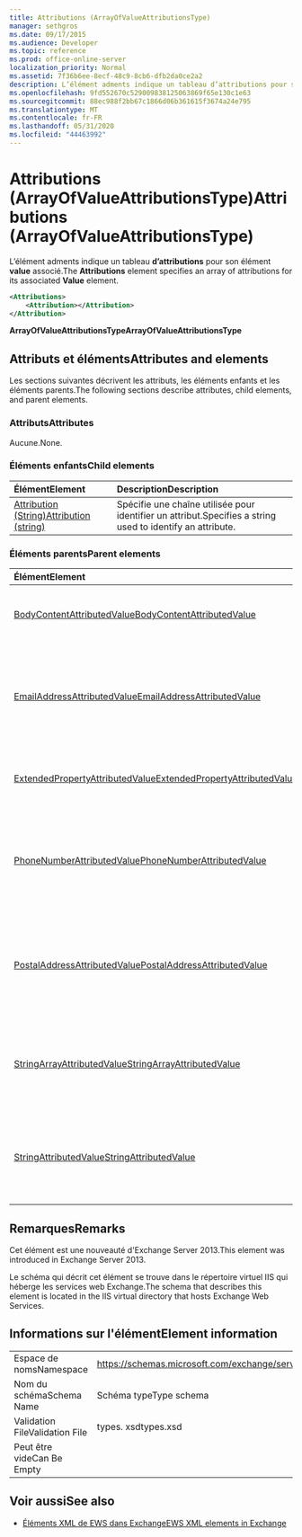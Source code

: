 ```yaml
---
title: Attributions (ArrayOfValueAttributionsType)
manager: sethgros
ms.date: 09/17/2015
ms.audience: Developer
ms.topic: reference
ms.prod: office-online-server
localization_priority: Normal
ms.assetid: 7f36b6ee-8ecf-48c9-8cb6-dfb2da0ce2a2
description: L’élément adments indique un tableau d’attributions pour son élément Value associé.
ms.openlocfilehash: 9fd552670c529009838125063869f65e130c1e63
ms.sourcegitcommit: 88ec988f2bb67c1866d06b361615f3674a24e795
ms.translationtype: MT
ms.contentlocale: fr-FR
ms.lasthandoff: 05/31/2020
ms.locfileid: "44463992"
---
```

# <a name="attributions-arrayofvalueattributionstype"></a><span data-ttu-id="dec77-103">Attributions (ArrayOfValueAttributionsType)</span><span class="sxs-lookup"><span data-stu-id="dec77-103">Attributions (ArrayOfValueAttributionsType)</span></span>

<span data-ttu-id="dec77-104">L’élément adments indique un tableau **d’attributions** pour son élément **value** associé.</span><span class="sxs-lookup"><span data-stu-id="dec77-104">The **Attributions** element specifies an array of attributions for its associated **Value** element.</span></span> 
  
```XML
<Attributions>
    <Attribution></Attribution>
</Attribution>
```

 <span data-ttu-id="dec77-105">**ArrayOfValueAttributionsType**</span><span class="sxs-lookup"><span data-stu-id="dec77-105">**ArrayOfValueAttributionsType**</span></span>
## <a name="attributes-and-elements"></a><span data-ttu-id="dec77-106">Attributs et éléments</span><span class="sxs-lookup"><span data-stu-id="dec77-106">Attributes and elements</span></span>

<span data-ttu-id="dec77-107">Les sections suivantes décrivent les attributs, les éléments enfants et les éléments parents.</span><span class="sxs-lookup"><span data-stu-id="dec77-107">The following sections describe attributes, child elements, and parent elements.</span></span>
  
### <a name="attributes"></a><span data-ttu-id="dec77-108">Attributs</span><span class="sxs-lookup"><span data-stu-id="dec77-108">Attributes</span></span>

<span data-ttu-id="dec77-109">Aucune.</span><span class="sxs-lookup"><span data-stu-id="dec77-109">None.</span></span>
  
### <a name="child-elements"></a><span data-ttu-id="dec77-110">Éléments enfants</span><span class="sxs-lookup"><span data-stu-id="dec77-110">Child elements</span></span>

|<span data-ttu-id="dec77-111">**Élément**</span><span class="sxs-lookup"><span data-stu-id="dec77-111">**Element**</span></span>|<span data-ttu-id="dec77-112">**Description**</span><span class="sxs-lookup"><span data-stu-id="dec77-112">**Description**</span></span>|
|:-----|:-----|
|[<span data-ttu-id="dec77-113">Attribution (String)</span><span class="sxs-lookup"><span data-stu-id="dec77-113">Attribution (string)</span></span>](attribution-string.md) <br/> |<span data-ttu-id="dec77-114">Spécifie une chaîne utilisée pour identifier un attribut.</span><span class="sxs-lookup"><span data-stu-id="dec77-114">Specifies a string used to identify an attribute.</span></span>  <br/> |
   
### <a name="parent-elements"></a><span data-ttu-id="dec77-115">Éléments parents</span><span class="sxs-lookup"><span data-stu-id="dec77-115">Parent elements</span></span>

|<span data-ttu-id="dec77-116">**Élément**</span><span class="sxs-lookup"><span data-stu-id="dec77-116">**Element**</span></span>|<span data-ttu-id="dec77-117">**Description**</span><span class="sxs-lookup"><span data-stu-id="dec77-117">**Description**</span></span>|
|:-----|:-----|
|[<span data-ttu-id="dec77-118">BodyContentAttributedValue</span><span class="sxs-lookup"><span data-stu-id="dec77-118">BodyContentAttributedValue</span></span>](bodycontentattributedvalue.md) <br/> |<span data-ttu-id="dec77-119">Spécifie le contenu du corps d’un élément.</span><span class="sxs-lookup"><span data-stu-id="dec77-119">Specifies the body content of an item.</span></span>  <br/> |
|[<span data-ttu-id="dec77-120">EmailAddressAttributedValue</span><span class="sxs-lookup"><span data-stu-id="dec77-120">EmailAddressAttributedValue</span></span>](emailaddressattributedvalue.md) <br/> |<span data-ttu-id="dec77-121">Spécifie une instance d’un tableau d’adresses de messagerie et les attributions associées.</span><span class="sxs-lookup"><span data-stu-id="dec77-121">Specifies an instance of an array of email addresses and their associated attributions.</span></span>  <br/> |
|[<span data-ttu-id="dec77-122">ExtendedPropertyAttributedValue</span><span class="sxs-lookup"><span data-stu-id="dec77-122">ExtendedPropertyAttributedValue</span></span>](extendedpropertyattributedvalue.md) <br/> |<span data-ttu-id="dec77-123">Spécifie les propriétés étendues d’un personnage.</span><span class="sxs-lookup"><span data-stu-id="dec77-123">Specifies extended properties for a persona.</span></span>  <br/> |
|[<span data-ttu-id="dec77-124">PhoneNumberAttributedValue</span><span class="sxs-lookup"><span data-stu-id="dec77-124">PhoneNumberAttributedValue</span></span>](phonenumberattributedvalue.md) <br/> |<span data-ttu-id="dec77-125">Spécifie une instance d’un tableau de numéros de téléphone et leurs attributions associées.</span><span class="sxs-lookup"><span data-stu-id="dec77-125">Specifies an instance of an array of phone numbers and their associated attributions.</span></span>  <br/> |
|[<span data-ttu-id="dec77-126">PostalAddressAttributedValue</span><span class="sxs-lookup"><span data-stu-id="dec77-126">PostalAddressAttributedValue</span></span>](postaladdressattributedvalue.md) <br/> |<span data-ttu-id="dec77-127">Spécifie une instance d’un tableau d’adresses postales et leurs attributions associées.</span><span class="sxs-lookup"><span data-stu-id="dec77-127">Specifies an instance of an array of postal addresses and their associated attributions.</span></span>  <br/> |
|[<span data-ttu-id="dec77-128">StringArrayAttributedValue</span><span class="sxs-lookup"><span data-stu-id="dec77-128">StringArrayAttributedValue</span></span>](stringarrayattributedvalue.md) <br/> |<span data-ttu-id="dec77-129">Spécifie une instance d’un tableau de données de type chaîne pour un élément Persona.</span><span class="sxs-lookup"><span data-stu-id="dec77-129">Specifies an instance of an array of string data for a persona element.</span></span>  <br/> |
|[<span data-ttu-id="dec77-130">StringAttributedValue</span><span class="sxs-lookup"><span data-stu-id="dec77-130">StringAttributedValue</span></span>](stringattributedvalue.md) <br/> |<span data-ttu-id="dec77-131">Spécifie une instance dans un tableau d’attributs associés à un élément Persona.</span><span class="sxs-lookup"><span data-stu-id="dec77-131">Specifies an instance in an array of attributes associated with a persona element.</span></span>  <br/> |
   
## <a name="remarks"></a><span data-ttu-id="dec77-132">Remarques</span><span class="sxs-lookup"><span data-stu-id="dec77-132">Remarks</span></span>

<span data-ttu-id="dec77-133">Cet élément est une nouveauté d'Exchange Server 2013.</span><span class="sxs-lookup"><span data-stu-id="dec77-133">This element was introduced in Exchange Server 2013.</span></span>
  
<span data-ttu-id="dec77-134">Le schéma qui décrit cet élément se trouve dans le répertoire virtuel IIS qui héberge les services web Exchange.</span><span class="sxs-lookup"><span data-stu-id="dec77-134">The schema that describes this element is located in the IIS virtual directory that hosts Exchange Web Services.</span></span>
  
## <a name="element-information"></a><span data-ttu-id="dec77-135">Informations sur l'élément</span><span class="sxs-lookup"><span data-stu-id="dec77-135">Element information</span></span>

|||
|:-----|:-----|
|<span data-ttu-id="dec77-136">Espace de noms</span><span class="sxs-lookup"><span data-stu-id="dec77-136">Namespace</span></span>  <br/> |https://schemas.microsoft.com/exchange/services/2006/types  <br/> |
|<span data-ttu-id="dec77-137">Nom du schéma</span><span class="sxs-lookup"><span data-stu-id="dec77-137">Schema Name</span></span>  <br/> |<span data-ttu-id="dec77-138">Schéma type</span><span class="sxs-lookup"><span data-stu-id="dec77-138">Type schema</span></span>  <br/> |
|<span data-ttu-id="dec77-139">Validation File</span><span class="sxs-lookup"><span data-stu-id="dec77-139">Validation File</span></span>  <br/> |<span data-ttu-id="dec77-140">types. xsd</span><span class="sxs-lookup"><span data-stu-id="dec77-140">types.xsd</span></span>  <br/> |
|<span data-ttu-id="dec77-141">Peut être vide</span><span class="sxs-lookup"><span data-stu-id="dec77-141">Can Be Empty</span></span>  <br/> ||
   
## <a name="see-also"></a><span data-ttu-id="dec77-142">Voir aussi</span><span class="sxs-lookup"><span data-stu-id="dec77-142">See also</span></span>

- [<span data-ttu-id="dec77-143">Éléments XML de EWS dans Exchange</span><span class="sxs-lookup"><span data-stu-id="dec77-143">EWS XML elements in Exchange</span></span>](ews-xml-elements-in-exchange.md)

